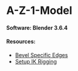 # A-Z-1-Model
#### Software: Blender 3.6.4

#### Resources:
- [Bevel Specific Edges](https://blender.stackexchange.com/questions/16321/bevel-specific-edges)
- [Setup IK Rigging](https://www.youtube.com/watch?v=DkIbCmdlYT4)

